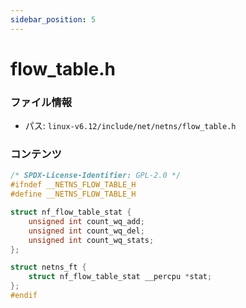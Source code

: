```yaml
---
sidebar_position: 5
---
```

# flow_table.h

### ファイル情報

- パス: `linux-v6.12/include/net/netns/flow_table.h`

### コンテンツ

```h
/* SPDX-License-Identifier: GPL-2.0 */
#ifndef __NETNS_FLOW_TABLE_H
#define __NETNS_FLOW_TABLE_H

struct nf_flow_table_stat {
	unsigned int count_wq_add;
	unsigned int count_wq_del;
	unsigned int count_wq_stats;
};

struct netns_ft {
	struct nf_flow_table_stat __percpu *stat;
};
#endif

```

